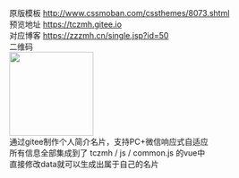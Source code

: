 原版模板  http://www.cssmoban.com/cssthemes/8073.shtml<br>
预览地址  https://tczmh.gitee.io<br>
对应博客  https://zzzmh.cn/single.jsp?id=50<br>
二维码<br><img src="https://cdn1.zzzmh.cn/blog/image/50/1.jpg" width="150px"><br>
通过gitee制作个人简介名片，支持PC+微信响应式自适应<br>
所有信息全部集成到了 tczmh / js / common.js 的vue中<br>
直接修改data就可以生成出属于自己的名片